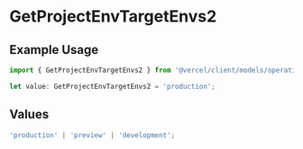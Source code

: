 # GetProjectEnvTargetEnvs2

## Example Usage

```typescript
import { GetProjectEnvTargetEnvs2 } from '@vercel/client/models/operations';

let value: GetProjectEnvTargetEnvs2 = 'production';
```

## Values

```typescript
'production' | 'preview' | 'development';
```
